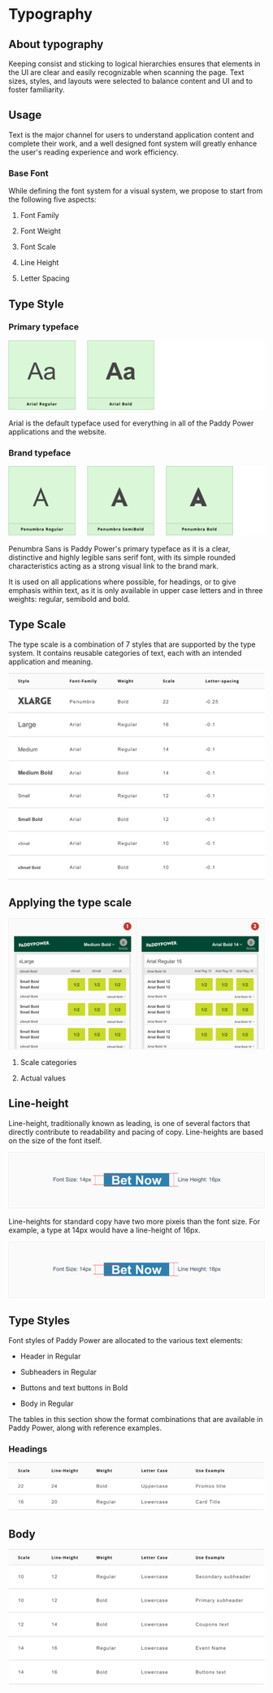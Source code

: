 # Typography

## About typography

Keeping consist and sticking to logical hierarchies ensures that elements in the UI are clear and easily recognizable when scanning the page. Text sizes, styles, and layouts were selected to balance content and UI and to foster familiarity.

## Usage

Text is the major channel for users to understand application content and complete their work, and a well designed font system will greatly enhance the user's reading experience and work efficiency.

### Base Font

While defining the font system for a visual system, we propose to start from the following five aspects:

1. Font Family

2. Font Weight

3. Font Scale

4. Line Height

5. Letter Spacing

## Type Style

### Primary typeface

![primaryPallete](./media/typography_family.png)

Arial is the default typeface used for everything in all of the Paddy Power applications and the website.

### Brand typeface

![primaryPallete](./media/typography-brand-family.png)

Penumbra Sans is Paddy Power's primary typeface as it is a clear, distinctive and highly legible sans serif font, with its simple rounded characteristics acting as a strong visual link to the brand mark.

It is used on all applications where possible, for headings, or to give emphasis within text, as it is only available in upper case letters and in three weights: regular, semibold and bold.

## Type Scale

The type scale is a combination of 7 styles that are supported by the type system. It contains reusable categories of text, each with an intended application and meaning.

![primaryPallete](./media/typography_scale.png)

## Applying the type scale

![primaryPallete](./media/typography-scale-use.png)

1. Scale categories

2. Actual values

## Line-height

Line-height, traditionally known as leading, is one of several factors that directly contribute to readability and pacing of copy. Line-heights are based on the size of the font itself.

![primaryPallete](./media/typography-line-height.png)

Line-heights for standard copy have two more pixeis than the font size. For example, a type at 14px would have a line-height of 16px.

![primaryPallete](./media/typography-line-height.png)

## Type Styles

Font styles of Paddy Power are allocated to the various text elements:

- Header in Regular

- Subheaders in Regular

- Buttons and text buttons in Bold

- Body in Regular

The tables in this section show the format combinations that are available in Paddy Power, along with reference examples.

### Headings

![primaryPallete](./media/typography_headings.png)

## Body

![primaryPallete](./media/typography_body.png)
